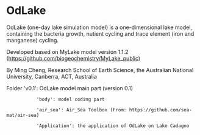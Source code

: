 # OdLake
OdLake (one-day lake simulation model) is a one-dimensional lake model, containing the bacteria growth, nutient cycling and trace element (iron and manganese) cycling. 

Developed based on MyLake model version 1.1.2 (https://github.com/biogeochemistry/MyLake_public)

By Ming Cheng, Research School of Earth Science, the Australian National University, Canberra, ACT, Australia 

Folder 'v0.1': OdLake model main part (version 0.1)

               'body': model coding part
               
               'air_sea': Air_Sea Toolbox (From: https://github.com/sea-mat/air-sea)
               
               'Application': the application of OdLake on Lake Cadagno 
